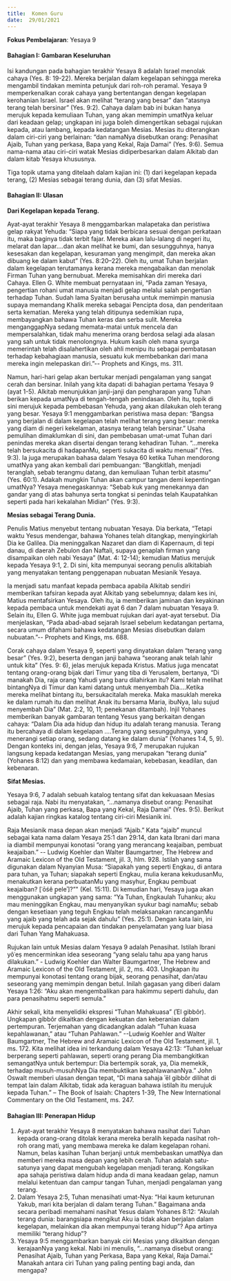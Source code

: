 ```yaml
---
title:  Komen Guru
date:  29/01/2021
---
```


**Fokus Pembelajaran**: Yesaya 9

#### Bahagian I: Gambaran Keseluruhan

Isi kandungan pada bahagian terakhir Yesaya 8 adalah Israel menolak cahaya (Yes. 8: 19-22). Mereka berjalan dalam kegelapan sehingga mereka mengambil tindakan meminta petunjuk dari roh-roh peramal. Yesaya 9 memperkenalkan corak cahaya yang bertentangan dengan kegelapan kerohanian Israel. Israel akan melihat “terang yang besar” dan “atasnya terang telah bersinar” (Yes. 9:2). Cahaya dalam bab ini bukan hanya merujuk kepada kemuliaan Tuhan, yang akan memimpin umatNya keluar dari keadaan gelap; ungkapan ini juga boleh dimengertikan sebagai rujukan kepada, atau lambang, kepada kedatangan Mesias. Mesias itu diterangkan dalam ciri-ciri yang berlainan: “dan namaNya disebutkan orang: Penasihat Ajaib, Tuhan yang perkasa, Bapa yang Kekal, Raja Damai” (Yes. 9:6). Semua nama-nama atau ciri-ciri watak Mesias didiperbesarkan dalam Alkitab dan dalam kitab Yesaya khususnya.

Tiga topik utama yang ditelaah dalam kajian ini: (1) dari kegelapan kepada terang, (2) Mesias sebagai terang dunia, dan (3) sifat Mesias.

#### Bahagian II: Ulasan

**Dari Kegelapan kepada Terang.**

Ayat-ayat terakhir Yesaya 8 menggambarkan malapetaka dan peristiwa gelap rakyat Yehuda: “Siapa yang tidak berbicara sesuai dengan perkataan itu, maka baginya tidak terbit fajar. Mereka akan lalu-lalang di negeri itu, melarat dan lapar….dan akan melihat ke bumi, dan sesungguhnya, hanya kesesakan dan kegelapan, kesuraman yang mengimpit, dan mereka akan dibuang ke dalam kabut” (Yes. 8:20–22). Oleh itu, umat Tuhan berjalan dalam kegelapan terutamanya kerana mereka mengabaikan dan menolak Firman Tuhan yang bernubuat. Mereka memisahkan diri mereka dari Cahaya. Ellen G. White membuat pernyataan ini, “Pada zaman Yesaya, pengertian rohani umat manusia menjadi gelap melalui salah pengertian terhadap Tuhan. Sudah lama Syaitan berusaha untuk memimpin manusia supaya memandang Khalik mereka sebagai Pencipta dosa, dan penderitaan serta kematian. Mereka yang telah ditipunya sedemikian rupa, membayangkan bahawa Tuhan keras dan serba sulit. Mereka menganggapNya sedang memata-matai untuk mencela dan mempersalahkan, tidak mahu menerima orang berdosa selagi ada alasan yang sah untuk tidak menolongnya. Hukum kasih oleh mana syurga memerintah telah disalahertikan oleh ahli menipu itu sebagai pembatasan terhadap kebahagiaan manusia, sesuatu kuk membebankan dari mana mereka ingin melepaskan diri.”-- Prophets and Kings, ms. 311.

Namun, hari-hari gelap akan bertukar menjadi pengalaman yang sangat cerah dan bersinar. Inilah yang kita dapati di bahagian pertama Yesaya 9 (ayat 1-5). Alkitab menunjukkan janji-janji dan pengharapan yang Tuhan berikan kepada umatNya di tengah-tengah penindasan. Oleh itu, topik di sini merujuk kepada pembebasan Yehuda, yang akan dilakukan oleh terang yang besar. Yesaya 9:1 menggambarkan peristiwa masa depan: “Bangsa yang berjalan di dalam kegelapan telah melihat terang yang besar: mereka yang diam di negeri kekelaman, atasnya terang telah bersinar.” Usaha pemulihan dimaklumkan di sini, dan pembebasan umat-umat Tuhan dari penindas mereka akan disertai dengan terang kehadiran Tuhan. “…mereka telah bersukacita di hadapanMu, seperti sukacita di waktu menuai” (Yes. 9:3). Ia juga merupakan bahasa dalam Yesaya 60 ketika Tuhan mendorong umatNya yang akan kembali dari pembuangan: “Bangkitlah, menjadi teranglah, sebab terangmu datang, dan kemuliaan Tuhan terbit atasmu” (Yes. 60:1). Adakah mungkin Tuhan akan campur tangan demi kepentingan umatNya? Yesaya menegaskannya: “Sebab kuk yang menekannya dan gandar yang di atas bahunya serta tongkat si penindas telah Kaupatahkan seperti pada hari kekalahan Midian” (Yes. 9:3).

**Mesias sebagai Terang Dunia.**

Penulis Matius menyebut tentang nubuatan Yesaya. Dia berkata, “Tetapi waktu Yesus mendengar, bahawa Yohanes telah ditangkap, menyingkirlah Dia ke Galilea. Dia meninggalkan Nazaret dan diam di Kapernaum, di tepi danau, di daerah Zebulon dan Naftali, supaya genaplah firman yang disampaikan oleh nabi Yesaya” (Mat. 4: 12-14); kemudian Matius merujuk kepada Yesaya 9:1, 2. Di sini, kita mempunyai seorang penulis alkitabiah yang menyatakan tentang penggenapan nubuatan Mesianik Yesaya.

Ia menjadi satu manfaat kepada pembaca apabila Alkitab sendiri memberikan tafsiran kepada ayat Alkitab yang sebelumnya; dalam kes ini, Matius mentafsirkan Yesaya. Oleh itu, ia memberikan jaminan dan keyakinan kepada pembaca untuk mendekati ayat 6 dan 7 dalam nubuatan Yesaya 9. Selain itu, Ellen G. White juga membuat rujukan dari ayat-ayat tersebut. Dia menjelaskan, “Pada abad-abad sejarah Israel sebelum kedatangan pertama, secara umum difahami bahawa kedatangan Mesias disebutkan dalam nubuatan.”-- Prophets and Kings, ms. 688.

Corak cahaya dalam Yesaya 9, seperti yang dinyatakan dalam “terang yang besar”  (Yes. 9:2), beserta dengan janji bahawa “seorang anak telah lahir untuk kita”  (Yes. 9: 6), jelas merujuk kepada Kristus. Matius juga mencatat tentang orang-orang bijak dari Timur yang tiba di Yerusalem, bertanya, “Di manakah Dia, raja orang Yahudi yang baru dilahirkan itu? Kami telah melihat bintangNya di Timur dan kami datang untuk menyembah Dia….Ketika mereka melihat bintang itu, bersukacitalah mereka. Maka masuklah mereka ke dalam rumah itu dan melihat Anak itu bersama Maria, ibuNya, lalu sujud menyembah Dia”  (Mat. 2:2, 10, 11; penekanan ditambah). Injil Yohanes memberikan banyak gambaran tentang Yesus yang berkaitan dengan cahaya: “Dalam Dia ada hidup dan hidup itu adalah terang manusia. Terang itu bercahaya di dalam kegelapan ….Terang yang sesungguhnya, yang menerangi setiap orang, sedang datang ke dalam dunia” (Yohanes 1:4, 5, 9). Dengan konteks ini, dengan jelas, Yesaya 9:6, 7 merupakan rujukan langsung kepada kedatangan Mesias, yang merupakan “terang dunia” (Yohanes 8:12) dan yang membawa kedamaian, kebebasan, keadilan, dan kebenaran.

**Sifat Mesias.**

Yesaya 9:6, 7 adalah sebuah katalog tentang sifat dan kekuasaan Mesias sebagai raja. Nabi itu menyatakan, “…namanya disebut orang: Penasihat Ajaib, Tuhan yang perkasa, Bapa yang Kekal, Raja Damai” (Yes. 9:5). Berikut adalah kajian ringkas katalog tentang  ciri-ciri Mesianik ini.

Raja Mesianik masa depan akan menjadi “Ajaib.” Kata “ajaib” muncul sebagai kata nama dalam Yesaya 25:1 dan 29:14, dan kata Ibrani dari mana ia diambil mempunyai konotasi “orang yang merancang keajaiban, pembuat keajaiban.” -- Ludwig Koehler dan Walter Baumgartner, The Hebrew and Aramaic Lexicon of the Old Testament, jil. 3, hlm. 928. Istilah yang sama digunakan dalam Nyanyian Musa: “Siapakah yang seperti Engkau, di antara para tuhan, ya Tuhan; siapakah seperti Engkau, mulia kerana kekudusanMu, menakutkan kerana perbuatanMu yang masyhur, Engkau pembuat keajaiban? [ʿōśê p̱eleʾ]?”" (Kel. 15:11). Di kemudian hari, Yesaya juga  akan menggunakan ungkapan yang sama: “Ya Tuhan, Engkaulah Tuhanku; aku mau meninggikan Engkau, mau menyanyikan syukur bagi namaMu; sebab dengan kesetiaan yang teguh Engkau telah melaksanakan rancanganMu yang ajaib yang telah ada sejak dahulu” (Yes. 25:1). Dengan kata lain, ini merujuk kepada pencapaian dan tindakan penyelamatan yang luar biasa dari Tuhan Yang Mahakuasa.

Rujukan lain untuk Mesias dalam Yesaya 9 adalah Penasihat. Istilah Ibrani yôʿeṣ mencerminkan idea seseorang “yang selalu tahu apa yang harus dilakukan.” - Ludwig Koehler dan Walter Baumgartner, The Hebrew and Aramaic Lexicon of the Old Testament, jil. 2, ms. 403. Ungkapan itu mempunyai konotasi tentang orang bijak, seorang penasihat, dan/atau seseorang yang memimpin dengan betul. Inilah gagasan yang diberi dalam Yesaya 1:26: “Aku akan mengembalikan para hakimmu seperti dahulu, dan para penasihatmu seperti semula.”

Akhir sekali, kita menyelidiki ekspresi “Tuhan Mahakuasa” (ʾEl gibbôr). Ungkapan gibbôr dikaitkan dengan kekuatan dan keberanian dalam pertempuran. Terjemahan yang dicadangkan adalah “Tuhan kuasa kepahlawanan,” atau “Tuhan Pahlawan.” --Ludwig Koehler and Walter Baumgartner, The Hebrew and Aramaic Lexicon of the Old Testament, jil. 1, ms. 172. Kita melihat idea ini terkandung dalam Yesaya 42:13: “Tuhan keluar berperang seperti pahlawan, seperti orang perang Dia membangkitkan semangatNya untuk bertempur: Dia bertempik sorak, ya, Dia memekik, terhadap musuh-musuhNya Dia membuktikan kepahlawananNya.” John Oswalt memberi ulasan dengan tepat, “Di mana sahaja ʾēl gibbôr dilihat di tempat lain dalam Alkitab, tidak ada keraguan bahawa istilah itu merujuk kepada Tuhan.” – The Book of Isaiah: Chapters 1-39, The New International Commentary on the Old Testament, ms.  247.

#### Bahagian III: Penerapan Hidup

1. Ayat-ayat terakhir Yesaya 8 menyatakan bahawa nasihat dari Tuhan kepada orang-orang ditolak kerana mereka beralih kepada nasihat roh-roh orang mati, yang membawa mereka ke dalam kegelapan rohani. Namun, belas kasihan Tuhan berjanji untuk membebaskan umatNya dan memberi mereka masa depan yang lebih cerah. Tuhan adalah satu-satunya yang dapat mengubah kegelapan menjadi terang. Kongsikan apa sahaja peristiwa dalam hidup anda di mana keadaan gelap, namun melalui ketentuan dan campur tangan Tuhan, menjadi pengalaman yang terang.
2. Dalam Yesaya 2:5, Tuhan menasihati umat-Nya: “Hai kaum keturunan Yakub, mari kita berjalan di dalam terang Tuhan.” Bagaimana anda secara peribadi memahami nasihat Yesus dalam Yohanes 8:12: “Akulah terang dunia: barangsiapa mengikut Aku ia tidak akan berjalan dalam kegelapan, melainkan dia akan mempunyai terang hidup”? Apa artinya memiliki “terang hidup”?
3. Yesaya 9:5 menggambarkan banyak ciri Mesias yang dikaitkan dengan kerajaanNya yang kekal. Nabi ini menulis, “…namanya disebut orang: Penasihat Ajaib, Tuhan yang Perkasa, Bapa yang Kekal, Raja Damai.” Manakah antara ciri Tuhan yang paling penting bagi anda, dan mengapa?